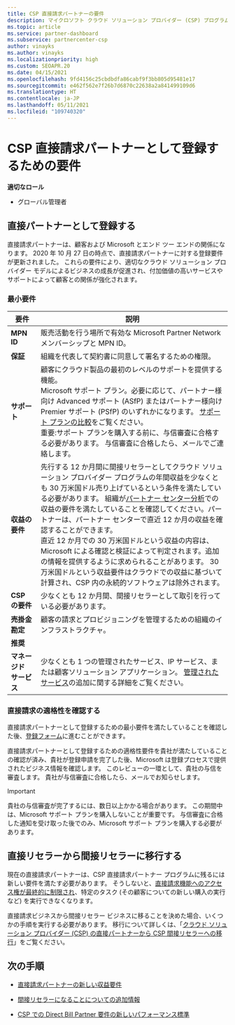 ```yaml
---
title: CSP 直接請求パートナーの要件
description: マイクロソフト クラウド ソリューション プロバイダー (CSP) プログラムの直接請求パートナーになるための最新のサポートおよびサービス要件を満たす方法について説明します。
ms.topic: article
ms.service: partner-dashboard
ms.subservice: partnercenter-csp
author: vinayks
ms.author: vinayks
ms.localizationpriority: high
ms.custom: SEOAPR.20
ms.date: 04/15/2021
ms.openlocfilehash: 9fd4156c25cbdbdfa86cabf9f3bb805d95481e17
ms.sourcegitcommit: e462f562e7f26b7d6870c22638a2a841499109d6
ms.translationtype: HT
ms.contentlocale: ja-JP
ms.lasthandoff: 05/11/2021
ms.locfileid: "109740320"
---
```

# <a name="requirements-to-enroll-as-a-csp-direct-bill-partner"></a>CSP 直接請求パートナーとして登録するための要件

**適切なロール**

- グローバル管理者

## <a name="enroll-as-a-direct-partner"></a>直接パートナーとして登録する

直接請求パートナーは、顧客および Microsoft とエンド ツー エンドの関係になります。 2020 年 10 月 27 日の時点で、直接請求パートナーに対する登録要件が更新されました。 これらの要件により、適切なクラウド ソリューション プロバイダー モデルによるビジネスの成長が促進され、付加価値の高いサービスやサポートによって顧客との関係が強化されます。  

### <a name="minimum-requirements"></a>最小要件

|**要件**|  **説明**  |
|--------------------------------|--------------------------------------------------------------|
|**MPN ID**   |販売活動を行う場所で有効な Microsoft Partner Network メンバーシップと MPN ID。   |
|**保証**   |組織を代表して契約書に同意して署名するための権限。|
|**サポート**   |顧客にクラウド製品の最初のレベルのサポートを提供する機能。 <br/>Microsoft サポート プラン。必要に応じて、パートナー様向け Advanced サポート (ASfP) またはパートナー様向け Premier サポート (PSfP) のいずれかになります。 [サポート プランの比較](https://partner.microsoft.com/support/partnersupport)をご覧ください。<br/>重要:サポート プランを購入する前に、与信審査に合格する必要があります。 与信審査に合格したら、メールでご連絡します。 |
|**収益の要件**|先行する 12 か月間に間接リセラーとしてクラウド ソリューション プロバイダー プログラムの年間収益を少なくとも 30 万米国ドル売り上げているという条件を満たしている必要があります。 組織が[パートナー センター分析](https://partner.microsoft.com/resources/detail/new-subscription-analytics-report-on-partner-center-guide-pdf)での収益の要件を満たしていることを確認してください。パートナーは、パートナー センターで直近 12 か月の収益を確認することができます。<br/>直近 12 か月での 30 万米国ドルという収益の内容は、Microsoft による確認と検証によって判定されます。追加の情報を提供するように求められることがあります。 30 万米国ドルという収益要件はクラウドでの収益に基づいて計算され、CSP 内の永続的ソフトウェアは除外されます。|
|**CSP の要件**|少なくとも 12 か月間、間接リセラーとして取引を行っている必要があります。| 
|**売掛金勘定** |顧客の請求とプロビジョニングを管理するための組織のインフラストラクチャ。|
|**推奨**|             |
|**マネージド サービス**   |少なくとも 1 つの管理されたサービス、IP サービス、または顧客ソリューション アプリケーション。 [管理されたサービス](https://partner.microsoft.com/business-opportunities/managed-services-provider)の追加に関する詳細をご覧ください。|


### <a name="verify-direct-bill-eligibility"></a>直接請求の適格性を確認する

直接請求パートナーとして登録するための最小要件を満たしていることを確認した後、[登録フォーム](https://forms.office.com/r/0fP4fFT8n8)に進むことができます。

直接請求パートナーとして登録するための適格性要件を貴社が満たしていることの確認が済み、貴社が登録申請を完了した後、Microsoft は登録プロセスで提供されたビジネス情報を確認します。 このレビューの一環として、貴社の与信を審査します。 貴社が与信審査に合格したら、メールでお知らせします。

>[!IMPORTANT]
>貴社の与信審査が完了するには、数日以上かかる場合があります。 この期間中は、Microsoft サポート プランを購入しないことが重要です。 与信審査に合格した通知を受け取った後でのみ、Microsoft サポート プランを購入する必要があります。

## <a name="transition-from-direct-to-indirect-reseller"></a>直接リセラーから間接リセラーに移行する

現在の直接請求パートナーは、CSP 直接請求パートナー プログラムに残るには新しい要件を満たす必要があります。 そうしないと、[直接請求機能へのアクセス権が最終的に制限され](restricted-direct-bill-capabilities.md)、特定のタスク (その顧客についての新しい購入の実行など) を実行できなくなります。

直接請求ビジネスから間接リセラー ビジネスに移ることを決めた場合、いくつかの手順を実行する必要があります。 移行について詳しくは、「[クラウド ソリューション プロバイダー (CSP) の直接パートナーから CSP 間接リセラーへの移行](transition-direct-to-indirect.md)」をご覧ください。

## <a name="next-steps"></a>次の手順

- [直接請求パートナーの新しい収益要件](./announcements/2020-october.md#13)
 
- [間接リセラーになることについての追加情報](https://assetsprod.microsoft.com/csp-directbill-to-indirect-transition.pdf)

- [CSP での Direct Bill Partner 要件の新しいパフォーマンス標準](https://partner.microsoft.com/resources/collection/new-performance-standard-for-direct-bill-partner-requirements-in-csp#/)
